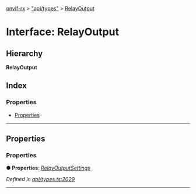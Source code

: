 [onvif-rx](../README.md) > ["api/types"](../modules/_api_types_.md) > [RelayOutput](../interfaces/_api_types_.relayoutput.md)

# Interface: RelayOutput

## Hierarchy

**RelayOutput**

## Index

### Properties

* [Properties](_api_types_.relayoutput.md#properties)

---

## Properties

<a id="properties"></a>

###  Properties

**● Properties**: *[RelayOutputSettings](_api_types_.relayoutputsettings.md)*

*Defined in [api/types.ts:2029](https://github.com/patrickmichalina/onvif-rx/blob/1596479/src/api/types.ts#L2029)*

___

